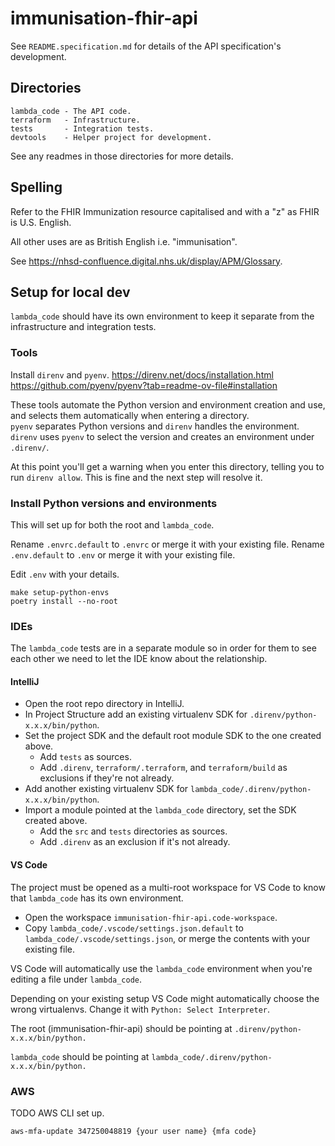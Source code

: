 # immunisation-fhir-api

See `README.specification.md` for details of the API specification's development.


## Directories

```
lambda_code - The API code.
terraform   - Infrastructure.
tests       - Integration tests.
devtools    - Helper project for development.
```

See any readmes in those directories for more details.


## Spelling

Refer to the FHIR Immunization resource capitalised and with a "z" as FHIR is U.S. English.

All other uses are as British English i.e. "immunisation".

See https://nhsd-confluence.digital.nhs.uk/display/APM/Glossary.


## Setup for local dev

`lambda_code` should have its own environment to keep it separate from the infrastructure and integration tests.

### Tools

Install `direnv` and `pyenv`.
https://direnv.net/docs/installation.html
https://github.com/pyenv/pyenv?tab=readme-ov-file#installation

These tools automate the Python version and environment creation and use, and selects them automatically when entering a directory.  
`pyenv` separates Python versions and `direnv` handles the environment.
`direnv` uses `pyenv` to select the version and creates an environment under `.direnv/`.

At this point you'll get a warning when you enter this directory, telling you to run `direnv allow`. This is fine and the next step will resolve it.

### Install Python versions and environments

This will set up for both the root and `lambda_code`.

Rename `.envrc.default` to `.envrc` or merge it with your existing file.
Rename `.env.default` to `.env` or merge it with your existing file.

Edit `.env` with your details.

```shell
make setup-python-envs
poetry install --no-root
```


### IDEs

The `lambda_code` tests are in a separate module so in order for them to see each other we need to let the IDE know about the relationship.

#### IntelliJ

- Open the root repo directory in IntelliJ.
- In Project Structure add an existing virtualenv SDK for `.direnv/python-x.x.x/bin/python`.
- Set the project SDK and the default root module SDK to the one created above.
  - Add `tests` as sources.
  - Add `.direnv`, `terraform/.terraform`, and `terraform/build` as exclusions if they're not already.
- Add another existing virtualenv SDK for `lambda_code/.direnv/python-x.x.x/bin/python`.
- Import a module pointed at the `lambda_code` directory, set the SDK created above.
  - Add the `src` and `tests` directories as sources.
  - Add `.direnv` as an exclusion if it's not already.


#### VS Code

The project must be opened as a multi-root workspace for VS Code to know that `lambda_code` has its own environment.

- Open the workspace `immunisation-fhir-api.code-workspace`.
- Copy `lambda_code/.vscode/settings.json.default` to `lambda_code/.vscode/settings.json`, or merge the contents with your existing file.

VS Code will automatically use the `lambda_code` environment when you're editing a file under `lambda_code`.

Depending on your existing setup VS Code might automatically choose the wrong virtualenvs. Change it with `Python: Select Interpreter`.

The root (immunisation-fhir-api) should be pointing at `.direnv/python-x.x.x/bin/python.`

`lambda_code` should be pointing at `lambda_code/.direnv/python-x.x.x/bin/python.`


### AWS

TODO AWS CLI set up.

`aws-mfa-update 347250048819 {your user name} {mfa code}`
